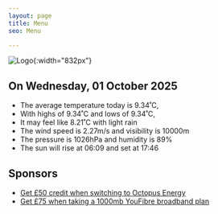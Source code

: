 ```yaml
---
layout: page
title: Menu
seo: Menu

---
```


![Logo](/images/logo.jpg){:width="832px"}

<!-- weather_marker starts -->
## On Wednesday, 01 October 2025

- The average temperature today is 9.34˚C,
- With highs of 9.34˚C and lows of 9.34˚C,
- It may feel like 8.21˚C with light rain
- The wind speed is 2.27m/s and visibility is 10000m
- The pressure is 1026hPa and humidity is 89%
- The sun will rise at 06:09 and set at 17:46

<!-- weather_marker ends -->

## Sponsors

- [Get £50 credit when switching to Octopus Energy](https://bit.ly/3oD1nnS)
- [Get £75 when taking a 1000mb YouFibre broadband plan](https://aklam.io/91zWhU?)
